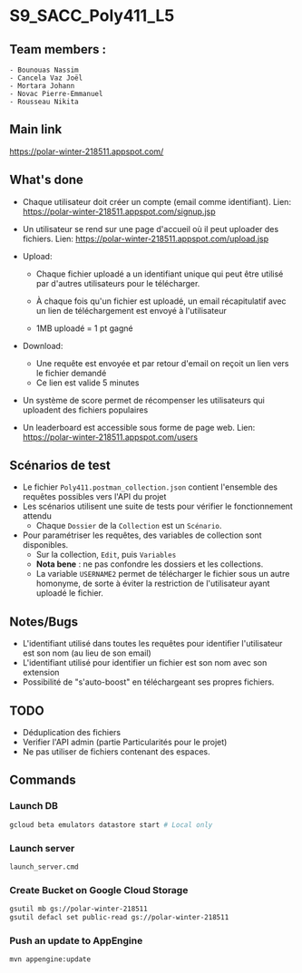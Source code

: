 # S9_SACC_Poly411_L5

## Team members :

    - Bounouas Nassim
    - Cancela Vaz Joël
    - Mortara Johann
    - Novac Pierre-Emmanuel
    - Rousseau Nikita

## Main link

https://polar-winter-218511.appspot.com/

## What's done

- Chaque utilisateur doit créer un compte (email comme identifiant). Lien: https://polar-winter-218511.appspot.com/signup.jsp

- Un utilisateur se rend sur une page d'accueil où il peut uploader des fichiers. Lien: https://polar-winter-218511.appspot.com/upload.jsp

- Upload:
    - Chaque fichier uploadé a un identifiant unique qui peut être utilisé par d'autres utilisateurs pour le télécharger.

    - À chaque fois qu'un fichier est uploadé, un email récapitulatif avec un lien de téléchargement est envoyé à l'utilisateur
    - 1MB uploadé = 1 pt gagné
- Download:
    - Une requête est envoyée et par retour d'email on reçoit un lien vers le fichier demandé
    - Ce lien est valide 5 minutes
- Un système de score permet de récompenser les utilisateurs qui uploadent des fichiers populaires
- Un leaderboard est accessible sous forme de page web. Lien: https://polar-winter-218511.appspot.com/users

## Scénarios de test

- Le fichier `Poly411.postman_collection.json` contient l'ensemble des requêtes possibles vers l'API du projet
- Les scénarios utilisent une suite de tests pour vérifier le fonctionnement attendu
  * Chaque `Dossier` de la `Collection` est un `Scénario`.
- Pour paramétriser les requêtes, des variables de collection sont disponibles.
  * Sur la collection, `Edit`, puis `Variables`
  * __Nota bene__ : ne pas confondre les dossiers et les collections.
  * La variable `USERNAME2` permet de télécharger le fichier sous un autre homonyme, de sorte à éviter la restriction de l'utilisateur ayant uploadé le fichier.

## Notes/Bugs

- L'identifiant utilisé dans toutes les requêtes pour identifier l'utilisateur est son nom (au lieu de son email)
- L'identifiant utilisé pour identifier un fichier est son nom avec son extension
- Possibilité de "s'auto-boost" en téléchargeant ses propres fichiers.

## TODO

- Déduplication des fichiers
- Verifier l'API admin (partie Particularités pour le projet)
- Ne pas utiliser de fichiers contenant des espaces.

## Commands

### Launch DB

```bash
gcloud beta emulators datastore start # Local only
```

### Launch server

```bash
launch_server.cmd
```

### Create Bucket on Google Cloud Storage

```bash
gsutil mb gs://polar-winter-218511
gsutil defacl set public-read gs://polar-winter-218511
```

### Push an update to AppEngine

```bash
mvn appengine:update
```
